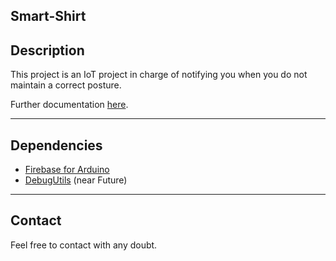 Smart-Shirt
----

Description
---
This project is an IoT project in charge of notifying you when you do not maintain a correct posture.

Further documentation [here][3].

----
Dependencies
----
* [Firebase for Arduino][2]
* [DebugUtils][4] (near Future)



----
Contact
----
Feel free to contact with any doubt.

  [2]: https://github.com/firebase/firebase-arduino
  [3]: https://s-computing.blogspot.com.es/2017/10/smart-t-shirt.html
  [4]: https://github.com/JuanPTM/debugUtils
